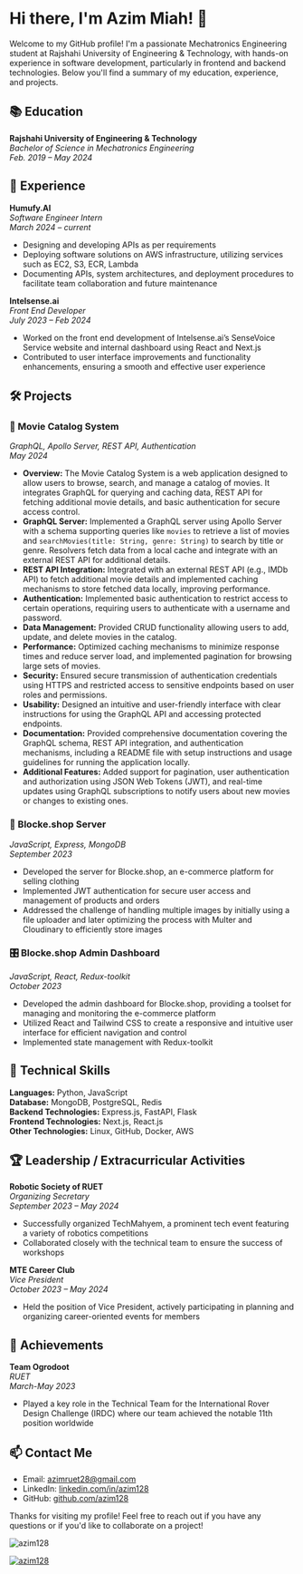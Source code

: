 # Hi there, I'm Azim Miah! 👋

Welcome to my GitHub profile! I'm a passionate Mechatronics Engineering student at Rajshahi University of Engineering & Technology, with hands-on experience in software development, particularly in frontend and backend technologies. Below you'll find a summary of my education, experience, and projects.

## 📚 Education
**Rajshahi University of Engineering & Technology**  
*Bachelor of Science in Mechatronics Engineering*  
*Feb. 2019 – May 2024*

## 💼 Experience
**Humufy.AI**  
*Software Engineer Intern*  
*March 2024 – current*  
- Designing and developing APIs as per requirements
- Deploying software solutions on AWS infrastructure, utilizing services such as EC2, S3, ECR, Lambda
- Documenting APIs, system architectures, and deployment procedures to facilitate team collaboration and future maintenance

**Intelsense.ai**  
*Front End Developer*  
*July 2023 – Feb 2024*  
- Worked on the front end development of Intelsense.ai’s SenseVoice Service website and internal dashboard using React and Next.js
- Contributed to user interface improvements and functionality enhancements, ensuring a smooth and effective user experience

## 🛠 Projects

### 🎥 Movie Catalog System
*GraphQL, Apollo Server, REST API, Authentication*  
*May 2024*  
- **Overview:** The Movie Catalog System is a web application designed to allow users to browse, search, and manage a catalog of movies. It integrates GraphQL for querying and caching data, REST API for fetching additional movie details, and basic authentication for secure access control.
- **GraphQL Server:** Implemented a GraphQL server using Apollo Server with a schema supporting queries like `movies` to retrieve a list of movies and `searchMovies(title: String, genre: String)` to search by title or genre. Resolvers fetch data from a local cache and integrate with an external REST API for additional details.
- **REST API Integration:** Integrated with an external REST API (e.g., IMDb API) to fetch additional movie details and implemented caching mechanisms to store fetched data locally, improving performance.
- **Authentication:** Implemented basic authentication to restrict access to certain operations, requiring users to authenticate with a username and password.
- **Data Management:** Provided CRUD functionality allowing users to add, update, and delete movies in the catalog.
- **Performance:** Optimized caching mechanisms to minimize response times and reduce server load, and implemented pagination for browsing large sets of movies.
- **Security:** Ensured secure transmission of authentication credentials using HTTPS and restricted access to sensitive endpoints based on user roles and permissions.
- **Usability:** Designed an intuitive and user-friendly interface with clear instructions for using the GraphQL API and accessing protected endpoints.
- **Documentation:** Provided comprehensive documentation covering the GraphQL schema, REST API integration, and authentication mechanisms, including a README file with setup instructions and usage guidelines for running the application locally.
- **Additional Features:** Added support for pagination, user authentication and authorization using JSON Web Tokens (JWT), and real-time updates using GraphQL subscriptions to notify users about new movies or changes to existing ones.



### 🛒 Blocke.shop Server
*JavaScript, Express, MongoDB*  
*September 2023*  
- Developed the server for Blocke.shop, an e-commerce platform for selling clothing
- Implemented JWT authentication for secure user access and management of products and orders
- Addressed the challenge of handling multiple images by initially using a file uploader and later optimizing the process with Multer and Cloudinary to efficiently store images

### 🎛️ Blocke.shop Admin Dashboard
*JavaScript, React, Redux-toolkit*  
*October 2023*  
- Developed the admin dashboard for Blocke.shop, providing a toolset for managing and monitoring the e-commerce platform
- Utilized React and Tailwind CSS to create a responsive and intuitive user interface for efficient navigation and control
- Implemented state management with Redux-toolkit

## 🧰 Technical Skills
**Languages:** Python, JavaScript  
**Database:** MongoDB, PostgreSQL, Redis  
**Backend Technologies:** Express.js, FastAPI, Flask  
**Frontend Technologies:** Next.js, React.js  
**Other Technologies:** Linux, GitHub, Docker, AWS

## 🏆 Leadership / Extracurricular Activities
**Robotic Society of RUET**  
*Organizing Secretary*  
*September 2023 – May 2024*  
- Successfully organized TechMahyem, a prominent tech event featuring a variety of robotics competitions
- Collaborated closely with the technical team to ensure the success of workshops

**MTE Career Club**  
*Vice President*  
*October 2023 – May 2024*  
- Held the position of Vice President, actively participating in planning and organizing career-oriented events for members

## 🏅 Achievements
**Team Ogrodoot**  
*RUET*  
*March-May 2023*  
- Played a key role in the Technical Team for the International Rover Design Challenge (IRDC) where our team achieved the notable 11th position worldwide

## 📫 Contact Me
- Email: [azimruet28@gmail.com](mailto:azimruet28@gmail.com)
- LinkedIn: [linkedin.com/in/azim128](https://linkedin.com/in/azim128/)
- GitHub: [github.com/azim128](https://github.com/azim128)

Thanks for visiting my profile! Feel free to reach out if you have any questions or if you'd like to collaborate on a project!


<p align="left"> <img src="https://komarev.com/ghpvc/?username=azim128&label=Profile%20views&color=0e75b6&style=flat" alt="azim128" /> </p>

<p align="left"> <a href="https://github.com/ryo-ma/github-profile-trophy"><img src="https://github-profile-trophy.vercel.app/?username=azim128" alt="azim128" /></a> </p>



